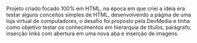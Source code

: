 Projeto criado focado 100% em HTML, na época em que criei a ideia era testar alguns conceitos simples de HTML, desenvolvendo a página de uma loja virtual de computadores, o desafio foi proposto pela DevMedia e tinha como objetivo
testar os conhecimentos em hierarquia de títulos, parágrafo, inserção links com abertura em uma nova aba e inserção de imagens.